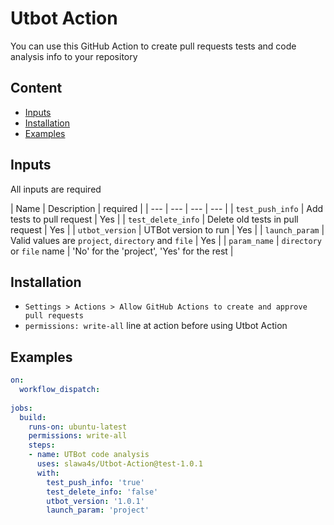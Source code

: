 # Utbot Action

You can use this GitHub Action to create pull requests tests and code analysis info to your repository

## Content

- [Inputs](#inputs)
- [Installation](#installation)
- [Examples](#examples)

## Inputs

All inputs are required

| Name | Description | required |
| --- | --- | --- | --- |
| `test_push_info` | Add tests to pull request  | Yes |
| `test_delete_info` | Delete old tests in pull request | Yes |
| `utbot_version` | UTBot version to run  | Yes |
| `launch_param` | Valid values are `project`, `directory` and `file` | Yes |
| `param_name` | `directory` or `file` name | 'No' for the 'project', 'Yes' for the rest |

## Installation

* ```Settings > Actions > Allow GitHub Actions to create and approve pull requests```
* ```permissions: write-all``` line at action before using Utbot Action

## Examples

```yml
on:
  workflow_dispatch:
    
jobs:
  build:
    runs-on: ubuntu-latest
    permissions: write-all
    steps:
    - name: UTBot code analysis
      uses: slawa4s/Utbot-Action@test-1.0.1
      with:
        test_push_info: 'true'
        test_delete_info: 'false'
        utbot_version: '1.0.1'
        launch_param: 'project'
```
